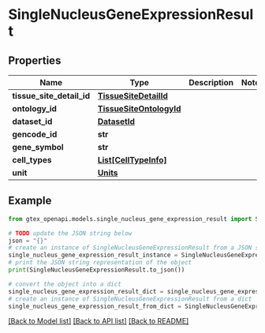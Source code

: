 # SingleNucleusGeneExpressionResult


## Properties

Name | Type | Description | Notes
------------ | ------------- | ------------- | -------------
**tissue_site_detail_id** | [**TissueSiteDetailId**](TissueSiteDetailId.md) |  | 
**ontology_id** | [**TissueSiteOntologyId**](TissueSiteOntologyId.md) |  | 
**dataset_id** | [**DatasetId**](DatasetId.md) |  | 
**gencode_id** | **str** |  | 
**gene_symbol** | **str** |  | 
**cell_types** | [**List[CellTypeInfo]**](CellTypeInfo.md) |  | 
**unit** | [**Units**](Units.md) |  | 

## Example

```python
from gtex_openapi.models.single_nucleus_gene_expression_result import SingleNucleusGeneExpressionResult

# TODO update the JSON string below
json = "{}"
# create an instance of SingleNucleusGeneExpressionResult from a JSON string
single_nucleus_gene_expression_result_instance = SingleNucleusGeneExpressionResult.from_json(json)
# print the JSON string representation of the object
print(SingleNucleusGeneExpressionResult.to_json())

# convert the object into a dict
single_nucleus_gene_expression_result_dict = single_nucleus_gene_expression_result_instance.to_dict()
# create an instance of SingleNucleusGeneExpressionResult from a dict
single_nucleus_gene_expression_result_from_dict = SingleNucleusGeneExpressionResult.from_dict(single_nucleus_gene_expression_result_dict)
```
[[Back to Model list]](../README.md#documentation-for-models) [[Back to API list]](../README.md#documentation-for-api-endpoints) [[Back to README]](../README.md)


